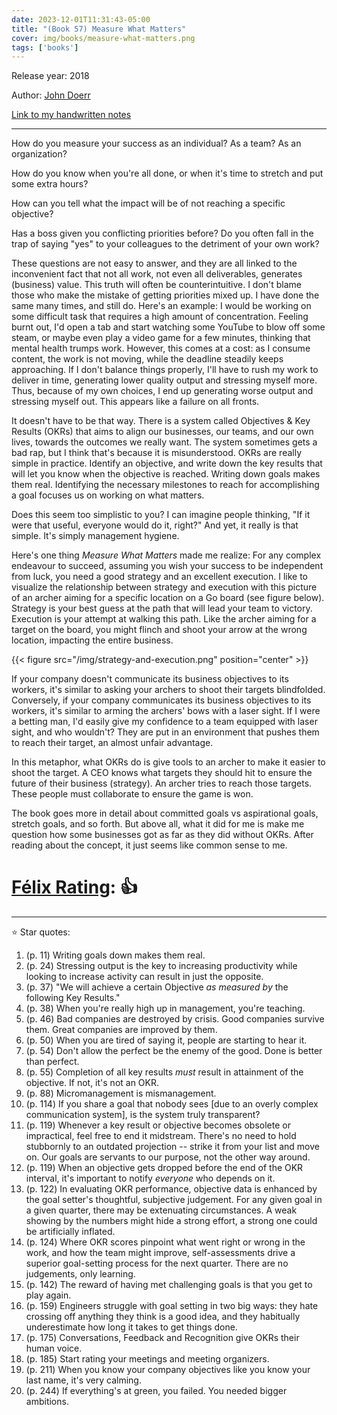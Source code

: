 ```yaml
---
date: 2023-12-01T11:31:43-05:00
title: "(Book 57) Measure What Matters"
cover: img/books/measure-what-matters.png
tags: ['books']
---
```


Release year: 2018

Author: [John Doerr](https://www.linkedin.com/in/john-doerr-03248211/)

[Link to my handwritten notes](https://drive.google.com/file/d/1GBLbKmQe3314lp7jrzzNX2zc1aS3shNu/view?usp=sharing)

---

How do you measure your success as an individual? As a team? As an
organization?

How do you know when you're all done, or when it's time to stretch
and put some extra hours?

How can you tell what the impact will be of not reaching a specific
objective?

Has a boss given you conflicting priorities before? Do you often fall
in the trap of saying "yes" to your colleagues to the detriment of
your own work?

These questions are not easy to answer, and they are all linked to the inconvenient fact that not all work, not even all deliverables, generates (business) value.
This truth will often be counterintuitive. I don't blame those who
make the mistake of getting priorities mixed up. I
have done the same many times, and still do. Here's an example: I
would be working on some difficult task that requires a high amount
of concentration. Feeling burnt out, I'd open a tab and start
watching some YouTube to blow off some steam, or maybe even play a
video game for a few minutes, thinking that mental health trumps work. However, this comes at a
cost: as I consume content, the work is not moving, while the
deadline steadily keeps approaching. If I don't balance things
properly, I'll have to rush my work to deliver in time, generating
lower quality output and stressing myself more. Thus, because of my
own choices, I end up generating worse output and stressing myself
out. This appears like a failure on all fronts.

It doesn't have to be that way. There is a system called Objectives &
Key Results (OKRs) that aims to align our businesses, our teams, and
our own lives, towards the outcomes we really want. The system
sometimes gets a
bad rap, but I think that's because it is misunderstood. OKRs are
really simple in practice. Identify an objective, and write down the
key results that will let you know when the objective is reached.
Writing down goals makes them real. Identifying the necessary
milestones to reach for accomplishing a goal focuses us on working on
what matters.

Does this seem too simplistic to you? I can imagine people thinking,
"If it were that useful, everyone would do it, right?" And yet, it
really is that simple. It's simply management hygiene.

Here's one thing *Measure What Matters* made me realize: For any
complex endeavour to succeed, assuming you wish your success to be
independent from luck, you need a good strategy and an excellent
execution. I like to visualize the relationship between strategy and
execution with this picture of an archer aiming for a specific
location on a Go board (see figure below). Strategy is your best
guess at the path that will lead your team to victory. Execution is
your attempt at walking this path. Like the archer aiming for a
target on the board, you might flinch and shoot your arrow at the
wrong location, impacting the entire business.

{{< figure src="/img/strategy-and-execution.png" position="center" >}}

If your company doesn't communicate its business objectives to its
workers, it's similar to asking your archers to shoot their targets
blindfolded. Conversely, if your company communicates its business
objectives to its workers, it's similar to arming the archers' bows
with a laser sight. If I were a betting man, I'd easily give my
confidence to a team equipped with laser sight, and who wouldn't?
They are put in an environment that pushes them to reach their
target, an almost unfair advantage.

In this metaphor, what OKRs do is give tools to an archer to make it
easier to shoot the target. A CEO knows what targets they should hit
to ensure the future of their business (strategy). An archer tries to
reach those targets. These people must collaborate to ensure the game
is won.

The book goes more in detail about committed goals vs aspirational
goals, stretch goals, and so forth. But above all, what it did for me
is make me question how some businesses got as far as they did
without OKRs. After reading about the concept, it just seems like
common sense to me.

# [Félix Rating](/posts/2023/10/my-book-ratings-explained/): 👍

---

:star: Star quotes:

1. (p. 11) Writing goals down makes them real.
1. (p. 24) Stressing output is the key to increasing productivity while
   looking to increase activity can result in just the opposite.
1. (p. 37) "We will achieve a certain Objective _as measured by_ the
   following Key Results."
1. (p. 38) When you're really high up in management, you're teaching.
1. (p. 46) Bad companies are destroyed by crisis. Good companies survive
   them. Great companies are improved by them.
1. (p. 50) When you are tired of saying it, people are starting to hear
   it.
1. (p. 54) Don't allow the perfect be the enemy of the good. Done is
   better than perfect.
1. (p. 55) Completion of all key results _must_ result in attainment of
   the objective. If not, it's not an OKR.
1. (p. 88) Micromanagement is mismanagement.
1. (p. 114) If you share a goal that nobody sees [due to an overly
   complex communication system], is the system truly transparent?
1. (p. 119) Whenever a key result or objective becomes obsolete or
   impractical, feel free to end it midstream. There's no need to hold
   stubbornly to an outdated projection -- strike it from your list and
   move on. Our goals are servants to our purpose, not the other way
   around.
1. (p. 119) When an objective gets dropped before the end of the OKR
   interval, it's important to notify *everyone* who depends on it.
1. (p. 122) In evaluating OKR performance, objective data is enhanced by
   the goal setter's thoughtful, subjective judgement. For any given
   goal in a given quarter, there may be extenuating circumstances. A
   weak showing by the numbers might hide a strong effort, a strong one
   could be artificially inflated.
1. (p. 124) Where OKR scores pinpoint what went right or wrong in the
   work, and how the team might improve, self-assessments drive a
   superior goal-setting process for the next quarter. There are no
   judgements, only learning.
1. (p. 142) The reward of having met challenging goals is that you get
   to play again.
1. (p. 159) Engineers struggle with goal setting in two big ways: they
   hate crossing off anything they think is a good idea, and they
   habitually underestimate how long it takes to get things done.
1. (p. 175) Conversations, Feedback and Recognition give OKRs their
   human voice.
1. (p. 185) Start rating your meetings and meeting organizers.
1. (p. 211) When you know your company objectives like you know your
   last name, it's very calming.
1. (p. 244) If everything's at green, you failed. You needed bigger
   ambitions.
